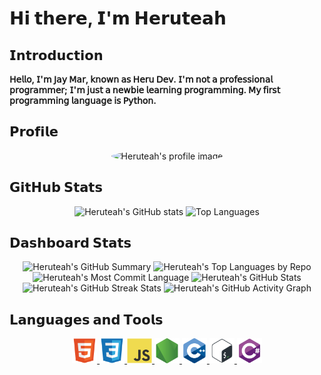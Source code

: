 # 𝗛𝗶 𝘁𝗵𝗲𝗿𝗲, 𝗜'𝗺 𝗛𝗲𝗿𝘂𝘁𝗲𝗮𝗵

## 𝗜𝗻𝘁𝗿𝗼𝗱𝘂𝗰𝘁𝗶𝗼𝗻
**𝖧𝖾𝗅𝗅𝗈, 𝖨'𝗆 𝖩𝖺𝗒 𝖬𝖺𝗋, 𝗄𝗇𝗈𝗐𝗇 𝖺𝗌 𝖧𝖾𝗋𝗎 𝖣𝖾𝗏. 𝖨'𝗆 𝗇𝗈𝗍 𝖺 𝗉𝗋𝗈𝖿𝖾𝗌𝗌𝗂𝗈𝗇𝖺𝗅 𝗉𝗋𝗈𝗀𝗋𝖺𝗆𝗆𝖾𝗋; 𝖨'𝗆 𝗃𝗎𝗌𝗍 𝖺 𝗇𝖾𝗐𝖻𝗂𝖾 𝗅𝖾𝖺𝗋𝗇𝗂𝗇𝗀 𝗉𝗋𝗈𝗀𝗋𝖺𝗆𝗆𝗂𝗇𝗀. 𝖬𝗒 𝖿𝗂𝗋𝗌𝗍 𝗉𝗋𝗈𝗀𝗋𝖺𝗆𝗆𝗂𝗇𝗀 𝗅𝖺𝗇𝗀𝗎𝖺𝗀𝖾 𝗂𝗌 𝖯𝗒𝗍𝗁𝗈𝗇.**

## 𝗣𝗿𝗼𝗳𝗶𝗹𝗲
<p align="center">
  <img src="https://i.imgur.com/xj2VML4.jpeg" alt="Heruteah's profile image" width="150" height="150" style="border-radius: 50%;"/>
</p>

## 𝗚𝗶𝘁𝗛𝘂𝗯 𝗦𝘁𝗮𝘁𝘀
<p align="center">
  <img src="https://github-readme-stats.vercel.app/api?username=Heruteah&show_icons=true&theme=radical&include_all_commits=true&count_private=true" alt="Heruteah's GitHub stats" />
  <img src="https://github-readme-stats.vercel.app/api/top-langs/?username=Heruteah&layout=compact&theme=radical" alt="Top Languages" />
</p>

## 𝗗𝗮𝘀𝗵𝗯𝗼𝗮𝗿𝗱 𝗦𝘁𝗮𝘁𝘀
<p align="center">
  <img src="https://github-profile-summary-cards.vercel.app/api/cards/profile-details?username=Heruteah&theme=radical" alt="Heruteah's GitHub Summary" />
  <img src="https://github-profile-summary-cards.vercel.app/api/cards/repos-per-language?username=Heruteah&theme=radical" alt="Heruteah's Top Languages by Repo" />
  <img src="https://github-profile-summary-cards.vercel.app/api/cards/most-commit-language?username=Heruteah&theme=radical" alt="Heruteah's Most Commit Language" />
  <img src="https://github-profile-summary-cards.vercel.app/api/cards/stats?username=Heruteah&theme=radical" alt="Heruteah's GitHub Stats" />
  <img src="https://github-readme-streak-stats.herokuapp.com/?user=Heruteah&theme=radical" alt="Heruteah's GitHub Streak Stats" />
  <img src="https://activity-graph.herokuapp.com/graph?username=Heruteah&theme=radical" alt="Heruteah's GitHub Activity Graph" />
</p>

## 𝗟𝗮𝗻𝗴𝘂𝗮𝗴𝗲𝘀 𝗮𝗻𝗱 𝗧𝗼𝗼𝗹𝘀
<p align="center">
  <a href="https://developer.mozilla.org/en-US/docs/Web/HTML" target="_blank">
    <img src="https://raw.githubusercontent.com/devicons/devicon/master/icons/html5/html5-original.svg" alt="HTML5" width="40" height="40"/>
  </a>
  <a href="https://developer.mozilla.org/en-US/docs/Web/CSS" target="_blank">
    <img src="https://raw.githubusercontent.com/devicons/devicon/master/icons/css3/css3-original.svg" alt="CSS3" width="40" height="40"/>
  </a>
  <a href="https://developer.mozilla.org/en-US/docs/Web/JavaScript" target="_blank">
    <img src="https://raw.githubusercontent.com/devicons/devicon/master/icons/javascript/javascript-original.svg" alt="JavaScript" width="40" height="40"/>
  </a>
  <a href="https://nodejs.org" target="_blank">
    <img src="https://raw.githubusercontent.com/devicons/devicon/master/icons/nodejs/nodejs-original.svg" alt="Node.js" width="40" height="40"/>
  </a>
  <a href="https://isocpp.org/" target="_blank">
    <img src="https://raw.githubusercontent.com/devicons/devicon/master/icons/cplusplus/cplusplus-original.svg" alt="C++" width="40" height="40"/>
  </a>
  <a href="https://www.gnu.org/software/bash/" target="_blank">
    <img src="https://raw.githubusercontent.com/devicons/devicon/master/icons/bash/bash-original.svg" alt="Bash" width="40" height="40"/>
  </a>
  <a href="https://learn.microsoft.com/en-us/dotnet/csharp/" target="_blank">
    <img src="https://raw.githubusercontent.com/devicons/devicon/master/icons/csharp/csharp-original.svg" alt="C#" width="40" height="40"/>
  </a>
</p>
